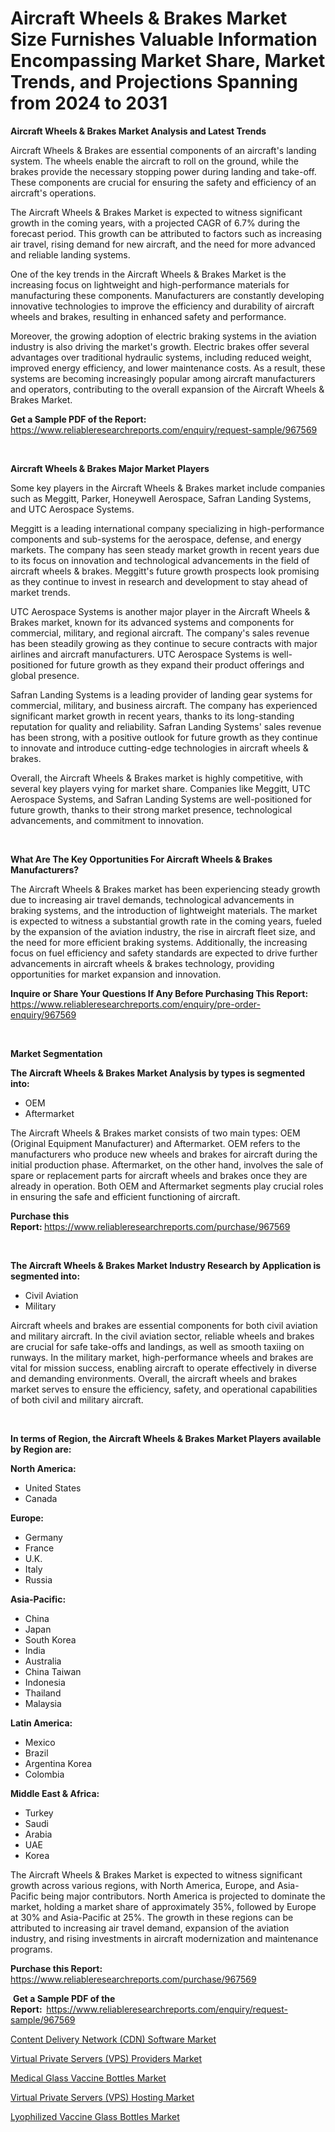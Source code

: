 <p><h1>Aircraft Wheels & Brakes Market Size Furnishes Valuable Information Encompassing Market Share, Market Trends, and Projections Spanning from 2024 to 2031</h1></p><p><strong>Aircraft Wheels & Brakes Market Analysis and Latest Trends</strong></p>
<p><p>Aircraft Wheels & Brakes are essential components of an aircraft's landing system. The wheels enable the aircraft to roll on the ground, while the brakes provide the necessary stopping power during landing and take-off. These components are crucial for ensuring the safety and efficiency of an aircraft's operations.</p><p>The Aircraft Wheels & Brakes Market is expected to witness significant growth in the coming years, with a projected CAGR of 6.7% during the forecast period. This growth can be attributed to factors such as increasing air travel, rising demand for new aircraft, and the need for more advanced and reliable landing systems.</p><p>One of the key trends in the Aircraft Wheels & Brakes Market is the increasing focus on lightweight and high-performance materials for manufacturing these components. Manufacturers are constantly developing innovative technologies to improve the efficiency and durability of aircraft wheels and brakes, resulting in enhanced safety and performance.</p><p>Moreover, the growing adoption of electric braking systems in the aviation industry is also driving the market's growth. Electric brakes offer several advantages over traditional hydraulic systems, including reduced weight, improved energy efficiency, and lower maintenance costs. As a result, these systems are becoming increasingly popular among aircraft manufacturers and operators, contributing to the overall expansion of the Aircraft Wheels & Brakes Market.</p></p>
<p><strong>Get a Sample PDF of the Report:&nbsp;</strong> <a href="https://www.reliableresearchreports.com/enquiry/request-sample/967569">https://www.reliableresearchreports.com/enquiry/request-sample/967569</a></p>
<p>&nbsp;</p>
<p><strong>Aircraft Wheels & Brakes Major Market Players</strong></p>
<p><p>Some key players in the Aircraft Wheels & Brakes market include companies such as Meggitt, Parker, Honeywell Aerospace, Safran Landing Systems, and UTC Aerospace Systems. </p><p>Meggitt is a leading international company specializing in high-performance components and sub-systems for the aerospace, defense, and energy markets. The company has seen steady market growth in recent years due to its focus on innovation and technological advancements in the field of aircraft wheels & brakes. Meggitt's future growth prospects look promising as they continue to invest in research and development to stay ahead of market trends.</p><p>UTC Aerospace Systems is another major player in the Aircraft Wheels & Brakes market, known for its advanced systems and components for commercial, military, and regional aircraft. The company's sales revenue has been steadily growing as they continue to secure contracts with major airlines and aircraft manufacturers. UTC Aerospace Systems is well-positioned for future growth as they expand their product offerings and global presence.</p><p>Safran Landing Systems is a leading provider of landing gear systems for commercial, military, and business aircraft. The company has experienced significant market growth in recent years, thanks to its long-standing reputation for quality and reliability. Safran Landing Systems' sales revenue has been strong, with a positive outlook for future growth as they continue to innovate and introduce cutting-edge technologies in aircraft wheels & brakes.</p><p>Overall, the Aircraft Wheels & Brakes market is highly competitive, with several key players vying for market share. Companies like Meggitt, UTC Aerospace Systems, and Safran Landing Systems are well-positioned for future growth, thanks to their strong market presence, technological advancements, and commitment to innovation.</p></p>
<p>&nbsp;</p>
<p><strong>What Are The Key Opportunities For Aircraft Wheels & Brakes Manufacturers?</strong></p>
<p><p>The Aircraft Wheels & Brakes market has been experiencing steady growth due to increasing air travel demands, technological advancements in braking systems, and the introduction of lightweight materials. The market is expected to witness a substantial growth rate in the coming years, fueled by the expansion of the aviation industry, the rise in aircraft fleet size, and the need for more efficient braking systems. Additionally, the increasing focus on fuel efficiency and safety standards are expected to drive further advancements in aircraft wheels & brakes technology, providing opportunities for market expansion and innovation.</p></p>
<p><strong>Inquire or Share Your Questions If Any Before Purchasing This Report:</strong> <a href="https://www.reliableresearchreports.com/enquiry/pre-order-enquiry/967569">https://www.reliableresearchreports.com/enquiry/pre-order-enquiry/967569</a></p>
<p>&nbsp;</p>
<p><strong>Market Segmentation</strong></p>
<p><strong>The Aircraft Wheels & Brakes Market Analysis by types is segmented into:</strong></p>
<p><ul><li>OEM</li><li>Aftermarket</li></ul></p>
<p><p>The Aircraft Wheels & Brakes market consists of two main types: OEM (Original Equipment Manufacturer) and Aftermarket. OEM refers to the manufacturers who produce new wheels and brakes for aircraft during the initial production phase. Aftermarket, on the other hand, involves the sale of spare or replacement parts for aircraft wheels and brakes once they are already in operation. Both OEM and Aftermarket segments play crucial roles in ensuring the safe and efficient functioning of aircraft.</p></p>
<p><strong>Purchase this Report:&nbsp;</strong><a href="https://www.reliableresearchreports.com/purchase/967569">https://www.reliableresearchreports.com/purchase/967569</a></p>
<p>&nbsp;</p>
<p><strong>The Aircraft Wheels & Brakes Market Industry Research by Application is segmented into:</strong></p>
<p><ul><li>Civil Aviation</li><li>Military</li></ul></p>
<p><p>Aircraft wheels and brakes are essential components for both civil aviation and military aircraft. In the civil aviation sector, reliable wheels and brakes are crucial for safe take-offs and landings, as well as smooth taxiing on runways. In the military market, high-performance wheels and brakes are vital for mission success, enabling aircraft to operate effectively in diverse and demanding environments. Overall, the aircraft wheels and brakes market serves to ensure the efficiency, safety, and operational capabilities of both civil and military aircraft.</p></p>
<p>&nbsp;</p>
<p><strong>In terms of Region, the Aircraft Wheels & Brakes Market Players available by Region are:</strong></p>
<p>
    <p> <strong> North America: </strong>
        <ul>
            <li>United States</li>
            <li>Canada</li>
        </ul>
        </p> 
    <p> <strong> Europe: </strong>
        <ul>
            <li>Germany</li>
            <li>France</li>
            <li>U.K.</li>
            <li>Italy</li>
            <li>Russia</li>
        </ul>
        </p> 
    <p> <strong> Asia-Pacific: </strong>
        <ul>
            <li>China</li>
            <li>Japan</li>
            <li>South Korea</li>
            <li>India</li>
            <li>Australia</li>
            <li>China Taiwan</li>
            <li>Indonesia</li>
            <li>Thailand</li>
            <li>Malaysia</li>
        </ul>
        </p> 
    <p> <strong> Latin America: </strong>
        <ul>
            <li>Mexico</li>
            <li>Brazil</li>
            <li>Argentina Korea</li>
            <li>Colombia</li>
        </ul>
        </p> 
    <p> <strong> Middle East & Africa: </strong>
        <ul>
            <li>Turkey</li>
            <li>Saudi</li>
            <li>Arabia</li>
            <li>UAE</li>
            <li>Korea</li>
        </ul>
    </p>
    </p>
<p><p>The Aircraft Wheels & Brakes Market is expected to witness significant growth across various regions, with North America, Europe, and Asia-Pacific being major contributors. North America is projected to dominate the market, holding a market share of approximately 35%, followed by Europe at 30% and Asia-Pacific at 25%. The growth in these regions can be attributed to increasing air travel demand, expansion of the aviation industry, and rising investments in aircraft modernization and maintenance programs.</p></p>
<p><strong>Purchase this Report: </strong><a href="https://www.reliableresearchreports.com/purchase/967569">https://www.reliableresearchreports.com/purchase/967569</a></p>
<p>&nbsp;<strong>Get a Sample PDF of the Report:&nbsp;&nbsp;</strong><a href="https://www.reliableresearchreports.com/enquiry/request-sample/967569">https://www.reliableresearchreports.com/enquiry/request-sample/967569</a></p>
<p><strong></strong></p>
<p><p><a href="https://confirmed-shield-e13.notion.site/Content-Delivery-Network-CDN-Software-Market-Size-and-Examines-its-Market-Scope-with-a-Primary-F-7760554b8ec8404fb95e26f2131fe629">Content Delivery Network (CDN) Software Market</a></p><p><a href="https://sore-arch-6db.notion.site/Virtual-Private-Servers-VPS-Providers-Market-Provides-Detailed-Segmentation-of-this-Market-based-o-4f8e4ce90dd14dff8dd78141969601eb">Virtual Private Servers (VPS) Providers Market</a></p><p><a href="https://view.publitas.com/reportprime-1/medical-glass-vaccine-bottles-market-size-focuses-on-market-dynamics-in-depth-analysis-and-future-projections-of-its-market-forecasted-for-period-from-2024-to-2031/">Medical Glass Vaccine Bottles Market</a></p><p><a href="https://funky-papaya-cf4.notion.site/Virtual-Private-Servers-VPS-Hosting-Market-Size-Growth-Outlook-from-2024-to-2031-projecting-at-M-c05023f2d4b148a79036880853a5a6d5">Virtual Private Servers (VPS) Hosting Market</a></p><p><a href="https://view.publitas.com/reportprime-1/lyophilized-vaccine-glass-bottles-market-size-share-trends-analysis-report-by-material-by-type-by-end-user-by-region-and-segment-forecasts-2024-2031/">Lyophilized Vaccine Glass Bottles Market</a></p></p>